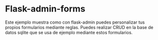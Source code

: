 # Flask-admin-forms
Este ejemplo muestra como con flask-admin puedes personalizar tus propios formularios mediante reglas. Puedes realizar CRUD en la base de datos sqlite que se usa de ejemplo mediante estos formularios.
